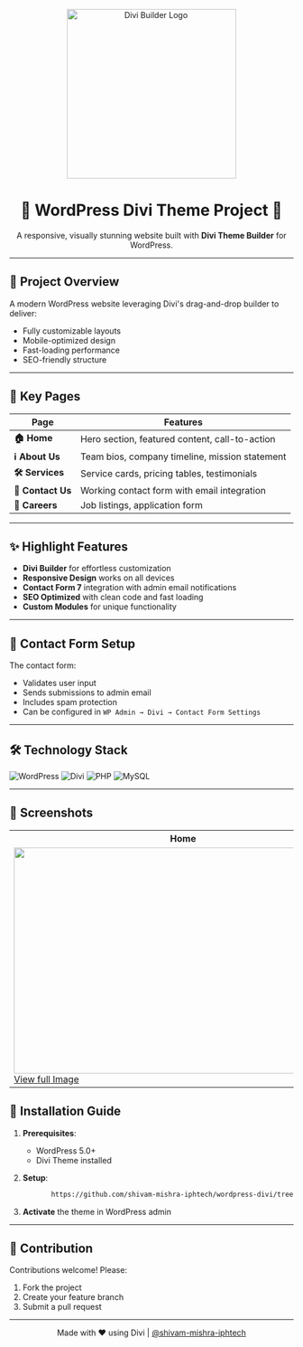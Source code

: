 
<p align="center">
  <img src="https://www.techwebers.com/wp-content/uploads/2022/12/DIVI-Builder.webp" alt="Divi Builder Logo" width="300"/>
</p>

<h1 align="center">🌟 WordPress Divi Theme Project 🌟</h1>

<p align="center">
  A responsive, visually stunning website built with <strong>Divi Theme Builder</strong> for WordPress.
</p>

---

## 🚀 Project Overview
A modern WordPress website leveraging Divi's drag-and-drop builder to deliver:
- Fully customizable layouts
- Mobile-optimized design
- Fast-loading performance
- SEO-friendly structure

---


## 📄 Key Pages
| Page | Features |
|------|----------|
| **🏠 Home** | Hero section, featured content, call-to-action |
| **ℹ️ About Us** | Team bios, company timeline, mission statement |
| **🛠️ Services** | Service cards, pricing tables, testimonials |
| **📩 Contact Us** | Working contact form with email integration |
| **💼 Careers** | Job listings, application form |

---

## ✨ Highlight Features
- **Divi Builder** for effortless customization
- **Responsive Design** works on all devices
- **Contact Form 7** integration with admin email notifications
- **SEO Optimized** with clean code and fast loading
- **Custom Modules** for unique functionality

---

## 📧 Contact Form Setup
The contact form:
- Validates user input
- Sends submissions to admin email
- Includes spam protection
- Can be configured in `WP Admin → Divi → Contact Form Settings`

---

## 🛠️ Technology Stack
![WordPress](https://img.shields.io/badge/WordPress-21759B?style=flat&logo=wordpress&logoColor=white)
![Divi](https://img.shields.io/badge/Divi_Theme-3a8fd6?style=flat&logo=elegantthemes&logoColor=white)
![PHP](https://img.shields.io/badge/PHP-777BB4?style=flat&logo=php&logoColor=white)
![MySQL](https://img.shields.io/badge/MySQL-4479A1?style=flat&logo=mysql&logoColor=white)

---

## 📸 Screenshots

<table>
  <tr>
    <th>Home</th>
    <th>About us</th>
     <th>Contact us</th>
     <th>Services</th>
     <th>Career</th>
  </tr>
  <tr>
    <td>
        <img src="https://snipboard.io/dRBXsD.jpg" width="600" height="400" style="object-fit: contain; display: block;" />
       <a href="https://snipboard.io/dRBXsD.jpg" target="_blank">View full Image</a>
    </td>
     <td>
        <img src="https://snipboard.io/dRBXsD.jpg" width="600" height="400" style="object-fit: contain; display: block;" />
       <a href="https://snipboard.io/dRBXsD.jpg" target="_blank">View full Image</a>
    </td>
     <td>
        <img src="https://snipboard.io/dRBXsD.jpg" width="600" height="400" style="object-fit: contain; display: block;" />
       <a href="https://snipboard.io/dRBXsD.jpg" target="_blank">View full Image</a>
    </td>
     <td>
        <img src="https://snipboard.io/dRBXsD.jpg" width="600" height="400" style="object-fit: contain; display: block;" />
       <a href="https://snipboard.io/dRBXsD.jpg" target="_blank">View full Image</a>
    </td>
     <td>
        <img src="https://snipboard.io/dRBXsD.jpg" width="600" height="400" style="object-fit: contain; display: block;" />
       <a href="https://snipboard.io/dRBXsD.jpg" target="_blank">View full Image</a>
    </td>
    
  </tr>
</table>





## 🚀 Installation Guide
1. **Prerequisites**:
   - WordPress 5.0+
   - Divi Theme installed

2. **Setup**:
   ```bash
          https://github.com/shivam-mishra-iphtech/wordpress-divi/tree/main/wp-content/themes/Divi
   ```

3. **Activate** the theme in WordPress admin

---

## 🤝 Contribution
Contributions welcome! Please:
1. Fork the project
2. Create your feature branch
3. Submit a pull request

---



<p align="center">
  Made with ❤️ using Divi | 
  <a href="[https://github.com/yourusername](https://github.com/shivam-mishra-iphtech/wordpress-divi.git)">@shivam-mishra-iphtech</a>
</p>


